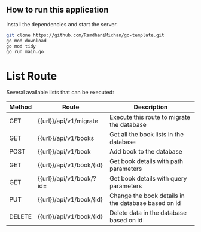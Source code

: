 ## How to run this application

Install the dependencies and start the server.

```sh
git clone https://github.com/RamdhaniMichan/go-template.git
go mod download
go mod tidy
go run main.go
```

# List Route

Several available lists that can be executed:

| Method | Route | Description |
| ------ | ------ | ------ |
| GET | {{url}}/api/v1/migrate | Execute this route to migrate the database |
| GET | {{url}}/api/v1/books | Get all the book lists in the database |
| POST | {{url}}/api/v1/book | Add book to the database |
| GET | {{url}}/api/v1/book/{id} | Get book details with path parameters |
| GET | {{url}}/api/v1/book/?id= | Get book details with query parameters |
| PUT | {{url}}/api/v1/book/{id} | Change the book details in the database based on id |
| DELETE | {{url}}/api/v1/book/{id} | Delete data in the database based on id |
